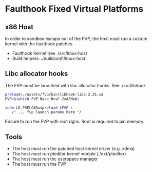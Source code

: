 # Faulthook Fixed Virtual Platforms

## x86 Host 
In order to sandbox escape out of the FVP, the host must run a custom kernel
with the faulthook patches.

- Faulthook Kernel tree ./src/linux-host
- Build helpers: ./buildconfi/linux-host

## Libc allocator hooks
The FVP must be launched with libc allocator hooks.
See ./src/libhook

```sh
preload=./assets/fvp/bin/libhook-libc-2.35.so
FVP=$(which FVP_Base_RevC-2xAEMvA)

sudo LD_PRELOAD=$preload $FVP \
   /* ... fvp launch params here */
```

Ensure to run the FVP with root righs. Root is required to pin memory.

## Tools
- The host must run the patched host kernel driver (e.g. xdma)
- The host must run pteditor kernel module (./ext/pteditor)
- The host must run the userspace manager
- The host must run the FVP
